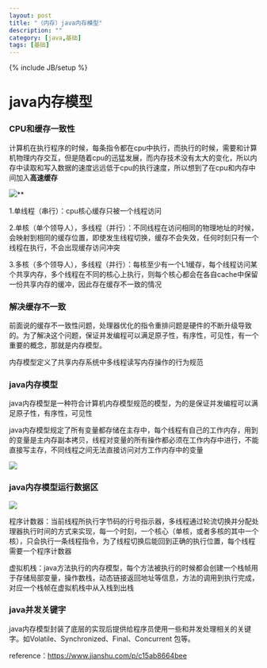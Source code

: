 ```yaml
---
layout: post
title: "（内存）java内存模型"
description: ""
category: [java,基础]
tags: [基础]
---
```

{% include JB/setup %}

# java内存模型

### CPU和缓存一致性

计算机在执行程序的时候，每条指令都在cpu中执行，而执行的时候，需要和计算机物理内存交互，但是随着cpu的迅猛发展，而内存技术没有太大的变化，所以内存中读取和写入数据的速度远远低于cpu的执行速度，所以想到了在cpu和内存中间加入**高速缓存**

![](http://ww1.sinaimg.cn/large/87a42753ly1g3gz8of8pcj20e908ygoy.jpg)**

1.单线程（串行）：cpu核心缓存只被一个线程访问

2.单核（单个领导人），多线程（并行）：不同线程在访问相同的物理地址的时候，会映射到相同的缓存位置，即使发生线程切换，缓存不会失效，任何时刻只有一个线程在执行，不会出现缓存访问冲突

3.多核（多个领导人），多线程（并行）：每核至少有一个L1缓存，每个线程访问某个共享内存，多个线程在不同的核心上执行，则每个核心都会在各自cache中保留一份共享内存的缓冲，因此存在缓存不一致的情况

### 解决缓存不一致

前面说的缓存不一致性问题，处理器优化的指令重排问题是硬件的不断升级导致的。为了解决这个问题，保证并发编程可以满足原子性，有序性，可见性，有一个重要的概念，那就是内存模型。

内存模型定义了共享内存系统中多线程读写内存操作的行为规范

### java内存模型

java内存模型是一种符合计算机内存模型规范的模型，为的是保证并发编程可以满足原子性，有序性，可见性

java内存模型规定了所有变量都存储在主存中，每个线程有自己的工作内存，用到的变量是主内存副本拷贝，线程对变量的所有操作都必须在工作内存中进行，不能直接写主存，不同线程之间无法直接访问对方工作内存中的变量

![](http://ww1.sinaimg.cn/large/87a42753ly1g3gz8y33ahj20jp08bq5b.jpg)

### java内存模型运行数据区

![](http://ww1.sinaimg.cn/large/87a42753ly1g3gz96d4k3j20ga0bbady.jpg)

程序计数器：当前线程所执行字节码的行号指示器，多线程通过轮流切换并分配处理器执行时间的方式来实现，每一个时刻，一个核心（单核，或者多核的其中一个核），只会执行一条线程指令，为了线程切换后能回到正确的执行位置，每个线程需要一个程序计数器

虚拟机栈：java方法执行的内存模型，每个方法被执行的时候都会创建一个栈帧用于存储局部变量，操作数栈，动态链接返回地址等信息，方法的调用到执行完成，对应一个栈帧在虚拟机栈中从入栈到出栈

### java并发关键字

java内存模型封装了底层的实现后提供给程序员使用一些和并发处理相关的关键字。如Volatile、Synchronized、Final、Concurrent 包等。





reference：https://www.jianshu.com/p/c15ab8664bee